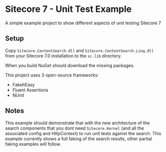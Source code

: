 Sitecore 7 - Unit Test Example
===============================

A simple example project to show different aspects of unit testing Sitecore 7


Setup
--
Copy `Sitecore.ContentSearch.dll` and `Sitecore.ContentSearch.Linq.dll` from your Sitecore 7.0 installation to the `sc.lib` directory.

When you build NuGet should download the missing packages.

This project uses 3 open-source frameworks:
 - FakeItEasy
 - Fluent Assertions
 - NUnit

Notes
--
This example should demonstrate that with the new architecture of the search components that you dont need `Sitecore.Kernel` (and all the associated config and HttpContext) to run unit tests against the search.
This example currently shows a full faking of the search results, other partial faking examples will follow.
